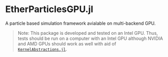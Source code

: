 # EtherParticlesGPU.jl
A particle based simulation framework avialable on multi-backend GPU.

> Note: This package is developed and tested on an Intel GPU. Thus, tests should be run on a computer with an Intel GPU although NVIDIA and AMD GPUs should work as well with aid of [`KernelAbstractions.jl`](https://github.com/JuliaGPU/KernelAbstractions.jl).